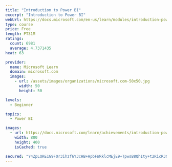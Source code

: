 ```yaml
---
title: "Introduction to Power BI"
excerpt: "Introduction to Power BI"
webUrl: https://docs.microsoft.com/en-us/learn/modules/introduction-power-bi/
type: course
price: Free
length: PT31M
ratings:
  count: 6981
  average: 4.7371435
heat: 63

provider:
  name: Microsoft Learn
  domain: microsoft.com
  images:
    - url: /assets/images/organizations/microsoft.com-50x50.jpg
      width: 50
      height: 50

levels:
  - Beginner

topics:
  - Power BI

images:
  - url: https://docs.microsoft.com/learn/achievements/introduction-power-bi-social.png
    width: 800
    height: 400
    isCached: true

secured: "Y4ZpLQRE1G9FOr3ihzf6Y3cHB+HpbFWRklcMEjE9+TpwsB8QhIty+t2RicR3G/cdZCXs+SY8XEAxY7ch0yVjkpLlifJSIYd4er+4RUZlDULSvezhoHpD6MaHr99Vn1+P2FABA7h6EWrNKvhYUZU/ljrLPcmkJ+IzqKq1uyUuGzI563+TPKzXbF+bWj1vUBoX8CEjsjnHms4ri0NVT26Re9qVo/Fz+2j806dajK2iLtUxpYZ+wWydZpMucQqkTG/lL0TM1k+l9gZF8xUzqmQKGlXiCGu+NUSBjRLD4o+UtnjCZv74Sj4wPNzsLqUvWCtpzGKd0r6i2yx+GjCvT9ZqLoWUer+Rl8hV3jkxn/C9L+eDapLjXyPCx+1T76SQlmtYSlDCQdVvPZSpynsFD7S+H5eokmSyX/mCojKbnWpc8Ok=;gMJBE9twT/5FcDd6HVLqbQ=="
---
```


